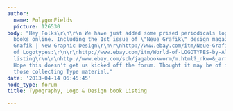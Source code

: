 ```yaml
---
author:
  name: PolygonFields
  picture: 126530
body: "Hey Folks\r\n\r\n We have just added some prised periodicals logo & typography
  books online. Including the 1st issue of \"Neue Grafik\" design magazine.\r\n\r\n\r\nNeue
  Grafik | New Graphic Design\r\n\r\nhttp://www.ebay.com/itm/Neue-Grafik-New-Graphic-ISSUE-No-1-SIGNED-by-Allen-Porter-Neue-Haas-Grotesk-/181121547078?pt=Antiquarian_Collectible&hash=item2a2baf7b46\r\n\r\nWorld
  of Logotypes:\r\n\r\nhttp://www.ebay.com/itm/World-of-LOGOTYPES-by-Al-Cooper-1-2-Herb-Lubalin-Saul-Bass-Los-Logos-/181122153361?pt=US_Nonfiction_Book&hash=item2a2bb8bb91\r\n\r\nComplete
  listing\r\n\r\nhttp://www.ebay.com/sch/jagabookworm/m.html?_nkw=&_armrs=1&_from=&_ipg=&_trksid=p3686\r\n\r\n
  Hope this doesn't get us kicked off the forum. Thought it may be of interest to
  those collecting Type material."
date: '2013-04-14 06:45:45'
node_type: forum
title: Typography, Logo & Design book Listing

---
```

